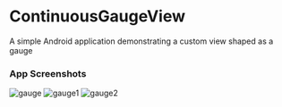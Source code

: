 # ContinuousGaugeView
A simple Android application demonstrating a custom view shaped as a gauge

### App Screenshots
![gauge](https://user-images.githubusercontent.com/34348938/61589993-71f56b80-abcf-11e9-8df7-4e53175be87a.png)
![gauge1](https://user-images.githubusercontent.com/34348938/61590027-0d86dc00-abd0-11e9-9c26-8775542441f2.png)
![gauge2](https://user-images.githubusercontent.com/34348938/61590030-137cbd00-abd0-11e9-9fc2-ff3830690aab.png)

